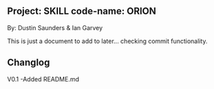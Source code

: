 Project: SKILL
code-name: ORION
-----
By: Dustin Saunders & Ian Garvey


This is just a document to add to later... checking commit functionality.

Changlog
-----
V0.1
	-Added README.md
